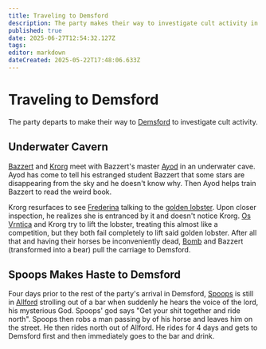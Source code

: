 ```yaml
---
title: Traveling to Demsford
description: The party makes their way to investigate cult activity in Demsford
published: true
date: 2025-06-27T12:54:32.127Z
tags: 
editor: markdown
dateCreated: 2025-05-22T17:48:06.633Z
---
```


# Traveling to Demsford
The party departs to make their way to [Demsford](/locations/Mardun/demsford) to investigate cult activity. 

## Underwater Cavern
[Bazzert](/characters/bazzert) and [Krorg](/characters/krorg) meet with Bazzert's master [Ayod](/characters/ayod) in an underwater cave. Ayod has come to tell his estranged student Bazzert that some stars are disappearing from the sky and he doesn't know why. Then Ayod helps train Bazzert to read the weird book.

Krorg resurfaces to see [Frederina](/characters/Frederina) talking to the [golden lobster](/characters/Emperor). Upon closer inspection, he realizes she is entranced by it and doesn't notice Krorg. [Os Vrntica](/characters/os) and Krorg try to lift the lobster, treating this almost like a competition, but they both fail completely to lift said golden lobster. After all that and having their horses be inconveniently dead, [Bomb](/characters/Bomb-the-Bear) and Bazzert (transformed into a bear) pull the carriage to Demsford.


## Spoops Makes Haste to Demsford
Four days prior to the rest of the party's arrival in Demsford, [Spoops](/characters/spoops) is still in [Allford](/locations/Mardun/Allford) strolling out of a bar when suddenly he hears the voice of the lord, his mysterious God. Spoops' god says "Get your shit together and ride north". Spoops then robs a man passing by of his horse and leaves him on the street. He then rides north out of Allford. He rides for 4 days and gets to Demsford first and then immediately goes to the bar and drink.